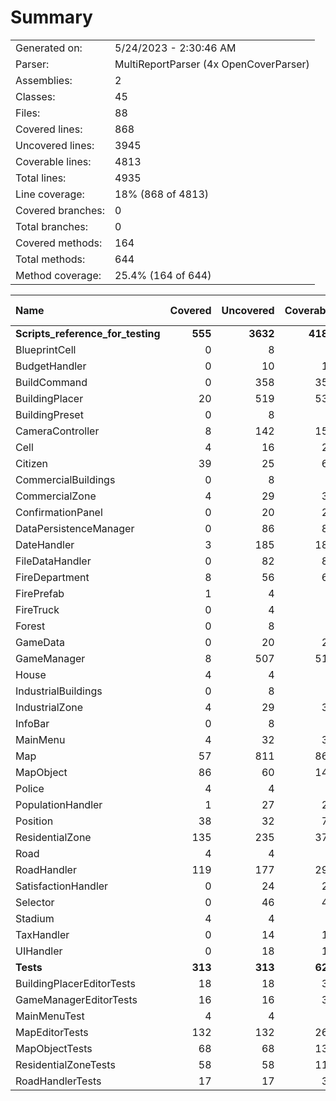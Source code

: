 ﻿# Summary
|||
|:---|:---|
| Generated on: | 5/24/2023 - 2:30:46 AM |
| Parser: | MultiReportParser (4x OpenCoverParser) |
| Assemblies: | 2 |
| Classes: | 45 |
| Files: | 88 |
| Covered lines: | 868 |
| Uncovered lines: | 3945 |
| Coverable lines: | 4813 |
| Total lines: | 4935 |
| Line coverage: | 18% (868 of 4813) |
| Covered branches: | 0 |
| Total branches: | 0 |
| Covered methods: | 164 |
| Total methods: | 644 |
| Method coverage: | 25.4% (164 of 644) |

|**Name**|**Covered**|**Uncovered**|**Coverable**|**Total**|**Line coverage**|**Covered**|**Total**|**Branch coverage**|**Covered**|**Total**|**Method coverage**|
|:---|---:|---:|---:|---:|---:|---:|---:|---:|---:|---:|---:|
|**Scripts_reference_for_testing**|**555**|**3632**|**4187**|**4262**|**13.2%**|**0**|**0**|****|**117**|**550**|**21.2%**|
|BlueprintCell|0|8|8|18|0%|0|0||0|4|0%|
|BudgetHandler|0|10|10|27|0%|0|0||0|4|0%|
|BuildCommand|0|358|358|288|0%|0|0||0|30|0%|
|BuildingPlacer|20|519|539|498|3.7%|0|0||3|53|5.6%|
|BuildingPreset|0|8|8|24|0%|0|0||0|4|0%|
|CameraController|8|142|150|132|5.3%|0|0||1|18|5.5%|
|Cell|4|16|20|25|20%|0|0||9|30|30%|
|Citizen|39|25|64|76|60.9%|0|0||16|18|88.8%|
|CommercialBuildings|0|8|8|18|0%|0|0||0|4|0%|
|CommercialZone|4|29|33|44|12.1%|0|0||2|9|22.2%|
|ConfirmationPanel|0|20|20|36|0%|0|0||0|6|0%|
|DataPersistenceManager|0|86|86|115|0%|0|0||0|18|0%|
|DateHandler|3|185|188|165|1.5%|0|0||1|28|3.5%|
|FileDataHandler|0|82|82|75|0%|0|0||0|6|0%|
|FireDepartment|8|56|64|105|12.5%|0|0||3|7|42.8%|
|FirePrefab|1|4|5|19|20%|0|0||1|3|33.3%|
|FireTruck|0|4|4|18|0%|0|0||0|2|0%|
|Forest|0|8|8|18|0%|0|0||0|4|0%|
|GameData|0|20|20|41|0%|0|0||0|2|0%|
|GameManager|8|507|515|493|1.5%|0|0||1|59|1.6%|
|House|4|4|8|18|50%|0|0||2|4|50%|
|IndustrialBuildings|0|8|8|18|0%|0|0||0|4|0%|
|IndustrialZone|4|29|33|43|12.1%|0|0||2|9|22.2%|
|InfoBar|0|8|8|23|0%|0|0||0|4|0%|
|MainMenu|4|32|36|56|11.1%|0|0||1|8|12.5%|
|Map|57|811|868|817|6.5%|0|0||6|69|8.6%|
|MapObject|86|60|146|145|58.9%|0|0||12|23|52.1%|
|Police|4|4|8|20|50%|0|0||2|4|50%|
|PopulationHandler|1|27|28|51|3.5%|0|0||1|10|10%|
|Position|38|32|70|71|54.2%|0|0||10|18|55.5%|
|ResidentialZone|135|235|370|249|36.4%|0|0||14|20|70%|
|Road|4|4|8|19|50%|0|0||2|4|50%|
|RoadHandler|119|177|296|333|40.2%|0|0||26|38|68.4%|
|SatisfactionHandler|0|24|24|33|0%|0|0||0|4|0%|
|Selector|0|46|46|58|0%|0|0||0|8|0%|
|Stadium|4|4|8|20|50%|0|0||2|4|50%|
|TaxHandler|0|14|14|25|0%|0|0||0|6|0%|
|UIHandler|0|18|18|28|0%|0|0||0|4|0%|
|**Tests**|**313**|**313**|**626**|**673**|**50%**|**0**|**0**|****|**47**|**94**|**50%**|
|BuildingPlacerEditorTests|18|18|36|60|50%|0|0||3|6|50%|
|GameManagerEditorTests|16|16|32|39|50%|0|0||5|10|50%|
|MainMenuTest|4|4|8|21|50%|0|0||1|2|50%|
|MapEditorTests|132|132|264|203|50%|0|0||14|28|50%|
|MapObjectTests|68|68|136|178|50%|0|0||17|34|50%|
|ResidentialZoneTests|58|58|116|96|50%|0|0||4|8|50%|
|RoadHandlerTests|17|17|34|76|50%|0|0||3|6|50%|
